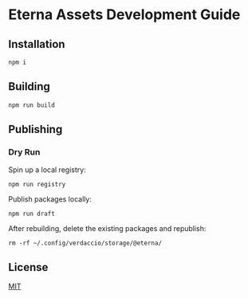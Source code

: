 # Eterna Assets Development Guide

## Installation

```shell script
npm i
```

## Building

```shell script
npm run build
```

## Publishing

### Dry Run

Spin up a local registry:

```shell script
npm run registry
```

Publish packages locally:

```shell script
npm run draft
```

After rebuilding, delete the existing packages and republish:

```shell script
rm -rf ~/.config/verdaccio/storage/@eterna/
```

## License

[MIT]

[mit]: https://choosealicense.com/licenses/mit/

